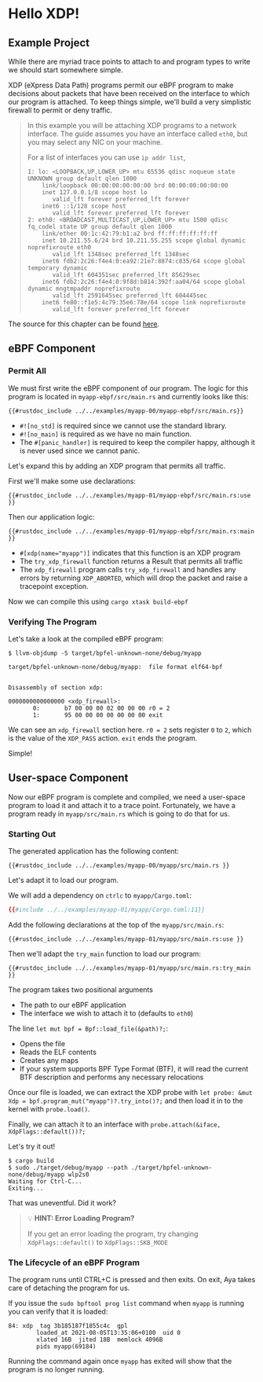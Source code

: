 # Hello XDP!

## Example Project

While there are myriad trace points to attach to and program types to write we should start somewhere simple.

XDP (eXpress Data Path) programs permit our eBPF program to make decisions about packets that have been received on the interface to which our program is attached. To keep things simple, we'll build a very simplistic firewall to permit or deny traffic.

> In this example you will be attaching XDP programs to a network interface. The guide assumes you have an interface called `eth0`, but you may select any NIC on your machine.
> 
> For a list of interfaces you can use `ip addr list`,
> ```console
> 1: lo: <LOOPBACK,UP,LOWER_UP> mtu 65536 qdisc noqueue state UNKNOWN group default qlen 1000
>     link/loopback 00:00:00:00:00:00 brd 00:00:00:00:00:00
>     inet 127.0.0.1/8 scope host lo
>        valid_lft forever preferred_lft forever
>     inet6 ::1/128 scope host 
>        valid_lft forever preferred_lft forever
> 2: eth0: <BROADCAST,MULTICAST,UP,LOWER_UP> mtu 1500 qdisc fq_codel state UP group default qlen 1000
>     link/ether 00:1c:42:79:b1:a2 brd ff:ff:ff:ff:ff:ff
>     inet 10.211.55.6/24 brd 10.211.55.255 scope global dynamic noprefixroute eth0
>        valid_lft 1348sec preferred_lft 1348sec
>     inet6 fdb2:2c26:f4e4:0:ea92:21e7:8874:c835/64 scope global temporary dynamic 
>        valid_lft 604351sec preferred_lft 85629sec
>     inet6 fdb2:2c26:f4e4:0:9f8d:b814:392f:aa04/64 scope global dynamic mngtmpaddr noprefixroute 
>        valid_lft 2591645sec preferred_lft 604445sec
>     inet6 fe80::f1e5:4c79:35e6:78e/64 scope link noprefixroute 
>        valid_lft forever preferred_lft forever
> ```

The source for this chapter can be found [here](https://github.com/aya-rs/book/tree/main/examples/myapp-01).

## eBPF Component

### Permit All

We must first write the eBPF component of our program.
The logic for this program is located in `myapp-ebpf/src/main.rs` and currently looks like this:

```rust,ignore
{{#rustdoc_include ../../examples/myapp-00/myapp-ebpf/src/main.rs}}
```

- `#![no_std]` is required since we cannot use the standard library.
- `#![no_main]` is required as we have no main function.
- The `#[panic_handler]` is required to keep the compiler happy, although it is never used since we cannot panic.

Let's expand this by adding an XDP program that permits all traffic.

First we'll make some use declarations:

```rust,ignore
{{#rustdoc_include ../../examples/myapp-01/myapp-ebpf/src/main.rs:use }}
```

Then our application logic:

```rust,ignore
{{#rustdoc_include ../../examples/myapp-01/myapp-ebpf/src/main.rs:main }}
```

- `#[xdp(name="myapp")]` indicates that this function is an XDP program
- The `try_xdp_firewall` function returns a Result that permits all traffic
- The `xdp_firewall` program calls `try_xdp_firewall` and handles any errors by returning `XDP_ABORTED`, which will drop the packet and raise a tracepoint exception.

Now we can compile this using `cargo xtask build-ebpf`

### Verifying The Program

Let's take a look at the compiled eBPF program:

```console
$ llvm-objdump -S target/bpfel-unknown-none/debug/myapp

target/bpfel-unknown-none/debug/myapp:  file format elf64-bpf


Disassembly of section xdp:

0000000000000000 <xdp_firewall>:
       0:       b7 00 00 00 02 00 00 00 r0 = 2
       1:       95 00 00 00 00 00 00 00 exit
```

We can see an `xdp_firewall` section here.
`r0 = 2` sets register `0` to `2`, which is the value of the `XDP_PASS` action.
`exit` ends the program.

Simple!

## User-space Component

Now our eBPF program is complete and compiled, we need a user-space program to load it and attach it to a trace point.
Fortunately, we have a program ready in `myapp/src/main.rs` which is going to do that for us.

### Starting Out

The generated application has the following content:

```rust,ignore
{{#rustdoc_include ../../examples/myapp-00/myapp/src/main.rs }}
```

Let's adapt it to load our program.

We will add a dependency on `ctrlc` to `myapp/Cargo.toml`:
```toml
{{#include ../../examples/myapp-01/myapp/Cargo.toml:11}}
```

Add the following declarations at the top of the `myapp/src/main.rs`:

```rust,ignore
{{#rustdoc_include ../../examples/myapp-01/myapp/src/main.rs:use }}
```

Then we'll adapt the `try_main` function to load our program:

```rust,ignore
{{#rustdoc_include ../../examples/myapp-01/myapp/src/main.rs:try_main }}
```

The program takes two positional arguments
- The path to our eBPF application
- The interface we wish to attach it to (defaults to `eth0`)

The line `let mut bpf = Bpf::load_file(&path)?;`:
- Opens the file
- Reads the ELF contents
- Creates any maps
- If your system supports BPF Type Format (BTF), it will read the current BTF description and performs any necessary relocations

Once our file is loaded, we can extract the XDP probe with `let probe: &mut Xdp = bpf.program_mut("myapp")?.try_into()?;` and then load it in to the kernel with `probe.load()`.

Finally, we can attach it to an interface with `probe.attach(&iface, XdpFlags::default())?;`

Let's try it out!

```console
$ cargo build
$ sudo ./target/debug/myapp --path ./target/bpfel-unknown-none/debug/myapp wlp2s0
Waiting for Ctrl-C...
Exiting...
```

That was uneventful. Did it work?

> 💡 **HINT: Error Loading Program?**
>
> If you get an error loading the program, try changing `XdpFlags::default()` to `XdpFlags::SKB_MODE`

### The Lifecycle of an eBPF Program

The program runs until CTRL+C is pressed and then exits.
On exit, Aya takes care of detaching the program for us.

If you issue the `sudo bpftool prog list` command when `myapp` is running you can verify that it is loaded:

```console
84: xdp  tag 3b185187f1855c4c  gpl
        loaded_at 2021-08-05T13:35:06+0100  uid 0
        xlated 16B  jited 18B  memlock 4096B
        pids myapp(69184)
```

Running the command again once `myapp` has exited will show that the program is no longer running.
